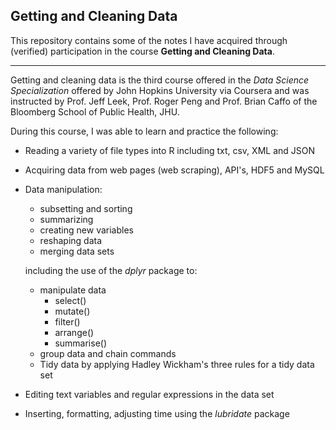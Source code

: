 ## Getting and Cleaning Data


This repository contains some of the notes I have acquired through (verified) participation in the course **Getting and Cleaning Data**.

----------------------------------------------------------------------------------------------------------------------------------------------------------------------

Getting and cleaning data is the third course offered in the _Data Science Specialization_ offered by John Hopkins University via Coursera and was instructed by Prof. Jeff Leek, Prof. Roger Peng and Prof. Brian Caffo of the Bloomberg School of Public Health, JHU.

During this course, I was able to learn and practice the following:
* Reading a variety of file types into R including txt, csv, XML and JSON
* Acquiring data from web pages (web scraping), API's, HDF5 and MySQL
* Data manipulation:
    - subsetting and sorting
    - summarizing
    - creating new variables
    - reshaping data
    - merging data sets
  
  including the use of the _dplyr_ package to:
  * manipulate data
    - select()
    - mutate()
    - filter()
    - arrange()
    - summarise()
   * group data and chain commands
   * Tidy data by applying Hadley Wickham's three rules for a tidy data set
    
 * Editing text variables and regular expressions in the data set
 * Inserting, formatting, adjusting time using the _lubridate_ package


